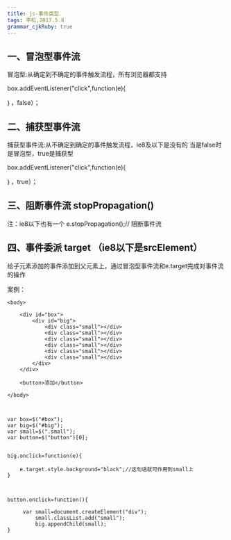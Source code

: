 ```yaml
---
title: js-事件类型
tags: 李松,2017.5.8
grammar_cjkRuby: true
---
```


## 一、冒泡型事件流
冒泡型:从确定到不确定的事件触发流程，所有浏览器都支持

box.addEventListener("click",function(e){

｝，false）；

## 二、捕获型事件流

捕获型事件流:从不确定到确定的事件触发流程，ie8及以下是没有的
当是false时是冒泡型，true是捕获型

box.addEventListener("click",function(e){

｝，true）；


## 三、阻断事件流  stopPropagation()

注：ie8以下也有一个
e.stopPropagation();// 阻断事件流   

## 四、事件委派 target  （ie8以下是srcElement）

给子元素添加的事件添加到父元素上，通过冒泡型事件流和e.target完成对事件流的操作

案例：
```
<body>

	<div id="box">
		<div id="big">
			<div class="small"></div>
			<div class="small"></div>
			<div class="small"></div>
			<div class="small"></div>
			<div class="small"></div>
			<div class="small"></div>
		</div>
	</div>

	<button>添加</button>

</body>



var box=$("#box");
var big=$("#big");
var small=$(".small");
var button=$("button")[0];


big.onclick=function(e){

	e.target.style.background="black";//这句话就可作用到small上
}



button.onclick=function(){

	 var small=document.createElement("div");
         small.classList.add("small");
         big.appendChild(small);
}


```